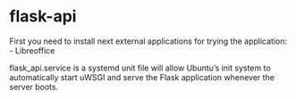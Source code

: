 # flask-api

First you need to install next external applications for trying the application:
    - Libreoffice

flask_api.service is a systemd unit file will allow Ubuntu’s init system
to automatically start uWSGI and serve the Flask application whenever
the server boots.
